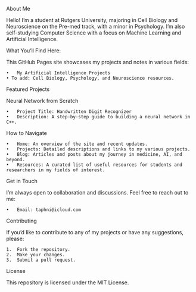 
About Me

Hello! I’m a student at Rutgers University, majoring in Cell Biology and Neuroscience on the Pre-med track, with a minor in Psychology.
I’m also self-studying Computer Science with a focus on Machine Learning and Artificial Intelligence.

What You’ll Find Here:

This GitHub Pages site showcases my projects and notes in various fields:

	•	My Artificial Intelligence Projects
	• To add: Cell Biology, Psychology, and Neuroscience resources.

Featured Projects

Neural Network from Scratch

	•	Project Title: Handwritten Digit Recognizer
	•	Description: A step-by-step guide to building a neural network in C++.

How to Navigate

	•	Home: An overview of the site and recent updates.
	•	Projects: Detailed descriptions and links to my various projects.
	•	Blog: Articles and posts about my journey in medicine, AI, and beyond.
	•	Resources: A curated list of useful resources for students and researchers in my fields of interest.

Get in Touch

I’m always open to collaboration and discussions. Feel free to reach out to me:

	•	Email: taphni@icloud.com

Contributing

If you’d like to contribute to any of my projects or have any suggestions, please:

	1.	Fork the repository.
	2.	Make your changes.
	3.	Submit a pull request.

License

This repository is licensed under the MIT License.
